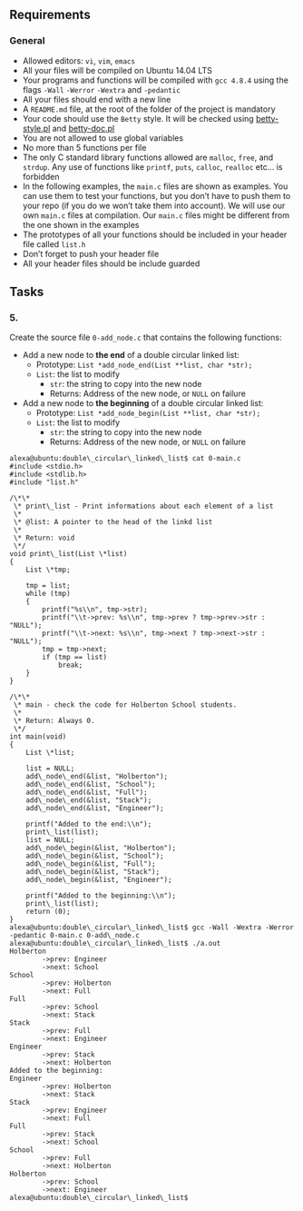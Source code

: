## Requirements

### General

*   Allowed editors: `vi`, `vim`, `emacs`
*   All your files will be compiled on Ubuntu 14.04 LTS
*   Your programs and functions will be compiled with `gcc 4.8.4` using the flags `-Wall` `-Werror` `-Wextra` and `-pedantic`
*   All your files should end with a new line
*   A `README.md` file, at the root of the folder of the project is mandatory
*   Your code should use the `Betty` style. It will be checked using [betty-style.pl](https://github.com/hs-hq/Betty/blob/master/betty-style.pl "betty-style.pl") and [betty-doc.pl](https://github.com/hs-hq/Betty/blob/master/betty-doc.pl "betty-doc.pl")
*   You are not allowed to use global variables
*   No more than 5 functions per file
*   The only C standard library functions allowed are `malloc`, `free`, and `strdup`. Any use of functions like `printf`, `puts`, `calloc`, `realloc` etc… is forbidden
*   In the following examples, the `main.c` files are shown as examples. You can use them to test your functions, but you don’t have to push them to your repo (if you do we won’t take them into account). We will use our own `main.c` files at compilation. Our `main.c` files might be different from the one shown in the examples
*   The prototypes of all your functions should be included in your header file called `list.h`
*   Don’t forget to push your header file
*   All your header files should be include guarded

## Tasks

### 5.

Create the source file `0-add_node.c` that contains the following functions:

*   Add a new node to **the end** of a double circular linked list:
    *   Prototype: `List *add_node_end(List **list, char *str);`
    *   `List`: the list to modify
        *   `str`: the string to copy into the new node
        *   Returns: Address of the new node, or `NULL` on failure
*   Add a new node to **the beginning** of a double circular linked list:
    *   Prototype: `List *add_node_begin(List **list, char *str);`
    *   `List`: the list to modify
        *   `str`: the string to copy into the new node
        *   Returns: Address of the new node, or `NULL` on failure
```
alexa@ubuntu:double\_circular\_linked\_list$ cat 0-main.c
#include <stdio.h>
#include <stdlib.h>
#include "list.h"

/\*\*
 \* print\_list - Print informations about each element of a list
 \*
 \* @list: A pointer to the head of the linkd list
 \*
 \* Return: void
 \*/
void print\_list(List \*list)
{
    List \*tmp;

    tmp = list;
    while (tmp)
    {
        printf("%s\\n", tmp->str);
        printf("\\t->prev: %s\\n", tmp->prev ? tmp->prev->str : "NULL");
        printf("\\t->next: %s\\n", tmp->next ? tmp->next->str : "NULL");
        tmp = tmp->next;
        if (tmp == list)
            break;
    }
}

/\*\*
 \* main - check the code for Holberton School students.
 \*
 \* Return: Always 0.
 \*/
int main(void)
{
    List \*list;

    list = NULL;
    add\_node\_end(&list, "Holberton");
    add\_node\_end(&list, "School");
    add\_node\_end(&list, "Full");
    add\_node\_end(&list, "Stack");
    add\_node\_end(&list, "Engineer");

    printf("Added to the end:\\n");
    print\_list(list);
    list = NULL;
    add\_node\_begin(&list, "Holberton");
    add\_node\_begin(&list, "School");
    add\_node\_begin(&list, "Full");
    add\_node\_begin(&list, "Stack");
    add\_node\_begin(&list, "Engineer");

    printf("Added to the beginning:\\n");
    print\_list(list);
    return (0);
}
alexa@ubuntu:double\_circular\_linked\_list$ gcc -Wall -Wextra -Werror -pedantic 0-main.c 0-add\_node.c
alexa@ubuntu:double\_circular\_linked\_list$ ./a.out
Holberton
        ->prev: Engineer
        ->next: School
School
        ->prev: Holberton
        ->next: Full
Full
        ->prev: School
        ->next: Stack
Stack
        ->prev: Full
        ->next: Engineer
Engineer
        ->prev: Stack
        ->next: Holberton
Added to the beginning:
Engineer
        ->prev: Holberton
        ->next: Stack
Stack
        ->prev: Engineer
        ->next: Full
Full
        ->prev: Stack
        ->next: School
School
        ->prev: Full
        ->next: Holberton
Holberton
        ->prev: School
        ->next: Engineer
alexa@ubuntu:double\_circular\_linked\_list$
```
